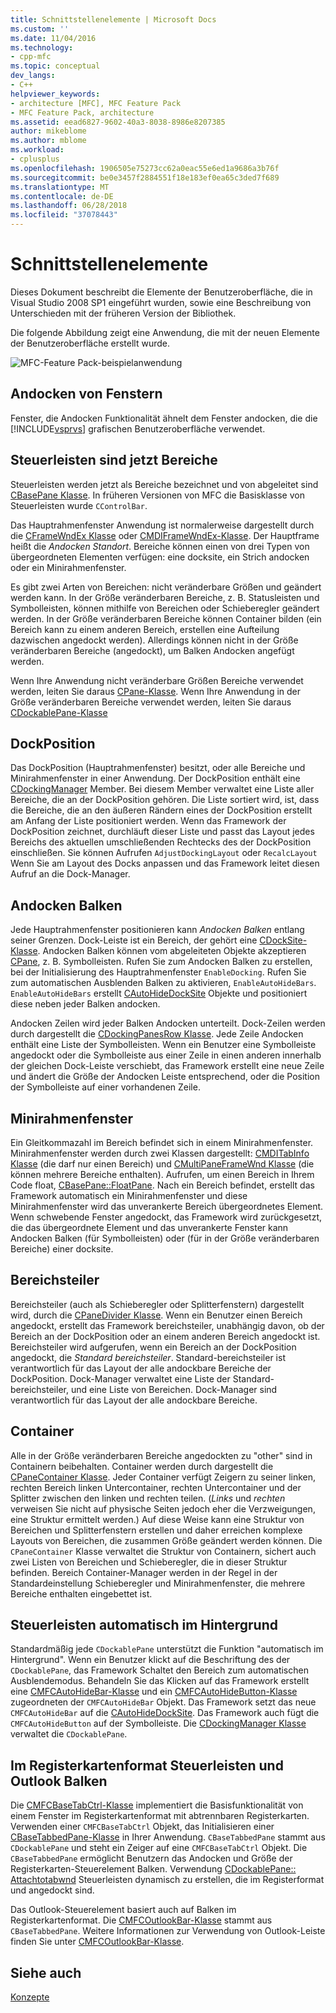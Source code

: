 ```yaml
---
title: Schnittstellenelemente | Microsoft Docs
ms.custom: ''
ms.date: 11/04/2016
ms.technology:
- cpp-mfc
ms.topic: conceptual
dev_langs:
- C++
helpviewer_keywords:
- architecture [MFC], MFC Feature Pack
- MFC Feature Pack, architecture
ms.assetid: eead6827-9602-40a3-8038-8986e8207385
author: mikeblome
ms.author: mblome
ms.workload:
- cplusplus
ms.openlocfilehash: 1906505e75273cc62a0eac55e6ed1a9686a3b76f
ms.sourcegitcommit: be0e3457f2884551f18e183ef0ea65c3ded7f689
ms.translationtype: MT
ms.contentlocale: de-DE
ms.lasthandoff: 06/28/2018
ms.locfileid: "37078443"
---
```

# <a name="interface-elements"></a>Schnittstellenelemente
Dieses Dokument beschreibt die Elemente der Benutzeroberfläche, die in Visual Studio 2008 SP1 eingeführt wurden, sowie eine Beschreibung von Unterschieden mit der früheren Version der Bibliothek.  
  
 Die folgende Abbildung zeigt eine Anwendung, die mit der neuen Elemente der Benutzeroberfläche erstellt wurde.  
  
 ![MFC-Feature Pack-beispielanwendung](../mfc/media/mfc_featurepack.png "Mfc_featurepack")  
  
## <a name="window-docking"></a>Andocken von Fenstern  
 Fenster, die Andocken Funktionalität ähnelt dem Fenster andocken, die die [!INCLUDE[vsprvs](../assembler/masm/includes/vsprvs_md.md)] grafischen Benutzeroberfläche verwendet.  
  
## <a name="control-bars-are-now-panes"></a>Steuerleisten sind jetzt Bereiche  
 Steuerleisten werden jetzt als Bereiche bezeichnet und von abgeleitet sind [CBasePane Klasse](../mfc/reference/cbasepane-class.md). In früheren Versionen von MFC die Basisklasse von Steuerleisten wurde `CControlBar`.  
  
 Das Hauptrahmenfenster Anwendung ist normalerweise dargestellt durch die [CFrameWndEx Klasse](../mfc/reference/cframewndex-class.md) oder [CMDIFrameWndEx-Klasse](../mfc/reference/cmdiframewndex-class.md). Der Hauptframe heißt die *Andocken Standort*. Bereiche können einen von drei Typen von übergeordneten Elementen verfügen: eine docksite, ein Strich andocken oder ein Minirahmenfenster.  
  
 Es gibt zwei Arten von Bereichen: nicht veränderbare Größen und geändert werden kann. In der Größe veränderbaren Bereiche, z. B. Statusleisten und Symbolleisten, können mithilfe von Bereichen oder Schieberegler geändert werden. In der Größe veränderbaren Bereiche können Container bilden (ein Bereich kann zu einem anderen Bereich, erstellen eine Aufteilung dazwischen angedockt werden). Allerdings können nicht in der Größe veränderbaren Bereiche (angedockt), um Balken Andocken angefügt werden.  
  
 Wenn Ihre Anwendung nicht veränderbare Größen Bereiche verwendet werden, leiten Sie daraus [CPane-Klasse](../mfc/reference/cpane-class.md).  Wenn Ihre Anwendung in der Größe veränderbaren Bereiche verwendet werden, leiten Sie daraus [CDockablePane-Klasse](../mfc/reference/cdockablepane-class.md)  
  
## <a name="dock-site"></a>DockPosition  
 Das DockPosition (Hauptrahmenfenster) besitzt, oder alle Bereiche und Minirahmenfenster in einer Anwendung. Der DockPosition enthält eine [CDockingManager](../mfc/reference/cdockingmanager-class.md) Member. Bei diesem Member verwaltet eine Liste aller Bereiche, die an der DockPosition gehören. Die Liste sortiert wird, ist, dass die Bereiche, die an den äußeren Rändern eines der DockPosition erstellt am Anfang der Liste positioniert werden. Wenn das Framework der DockPosition zeichnet, durchläuft dieser Liste und passt das Layout jedes Bereichs des aktuellen umschließenden Rechtecks des der DockPosition einschließen. Sie können Aufrufen `AdjustDockingLayout` oder `RecalcLayout` Wenn Sie am Layout des Docks anpassen und das Framework leitet diesen Aufruf an die Dock-Manager.  
  
## <a name="dock-bars"></a>Andocken Balken  
 Jede Hauptrahmenfenster positionieren kann *Andocken Balken* entlang seiner Grenzen. Dock-Leiste ist ein Bereich, der gehört eine [CDockSite-Klasse](../mfc/reference/cdocksite-class.md). Andocken Balken können vom abgeleiteten Objekte akzeptieren [CPane](../mfc/reference/cpane-class.md), z. B. Symbolleisten. Rufen Sie zum Andocken Balken zu erstellen, bei der Initialisierung des Hauptrahmenfenster `EnableDocking`. Rufen Sie zum automatischen Ausblenden Balken zu aktivieren, `EnableAutoHideBars`. `EnableAutoHideBars` erstellt [CAutoHideDockSite](../mfc/reference/cautohidedocksite-class.md) Objekte und positioniert diese neben jeder Balken andocken.  
  
 Andocken Zeilen wird jeder Balken Andocken unterteilt. Dock-Zeilen werden durch dargestellt die [CDockingPanesRow Klasse](../mfc/reference/cdockingpanesrow-class.md). Jede Zeile Andocken enthält eine Liste der Symbolleisten. Wenn ein Benutzer eine Symbolleiste angedockt oder die Symbolleiste aus einer Zeile in einen anderen innerhalb der gleichen Dock-Leiste verschiebt, das Framework erstellt eine neue Zeile und ändert die Größe der Andocken Leiste entsprechend, oder die Position der Symbolleiste auf einer vorhandenen Zeile.  
  
## <a name="mini-frame-windows"></a>Minirahmenfenster  
 Ein Gleitkommazahl im Bereich befindet sich in einem Minirahmenfenster. Minirahmenfenster werden durch zwei Klassen dargestellt: [CMDITabInfo Klasse](../mfc/reference/cmditabinfo-class.md) (die darf nur einen Bereich) und [CMultiPaneFrameWnd Klasse](../mfc/reference/cmultipaneframewnd-class.md) (die können mehrere Bereiche enthalten). Aufrufen, um einen Bereich in Ihrem Code float, [CBasePane::FloatPane](../mfc/reference/cbasepane-class.md#floatpane). Nach ein Bereich befindet, erstellt das Framework automatisch ein Minirahmenfenster und diese Minirahmenfenster wird das unverankerte Bereich übergeordnetes Element. Wenn schwebende Fenster angedockt, das Framework wird zurückgesetzt, die das übergeordnete Element und das unverankerte Fenster kann Andocken Balken (für Symbolleisten) oder (für in der Größe veränderbaren Bereiche) einer docksite.  
  
## <a name="pane-dividers"></a>Bereichsteiler  
 Bereichsteiler (auch als Schieberegler oder Splitterfenstern) dargestellt wird, durch die [CPaneDivider Klasse](../mfc/reference/cpanedivider-class.md). Wenn ein Benutzer einen Bereich angedockt, erstellt das Framework bereichsteiler, unabhängig davon, ob der Bereich an der DockPosition oder an einem anderen Bereich angedockt ist. Bereichsteiler wird aufgerufen, wenn ein Bereich an der DockPosition angedockt, die *Standard bereichsteiler*. Standard-bereichsteiler ist verantwortlich für das Layout der alle andockbare Bereiche der DockPosition. Dock-Manager verwaltet eine Liste der Standard-bereichsteiler, und eine Liste von Bereichen. Dock-Manager sind verantwortlich für das Layout der alle andockbare Bereiche.  
  
## <a name="containers"></a>Container  
 Alle in der Größe veränderbaren Bereiche angedockten zu "other" sind in Containern beibehalten. Container werden durch dargestellt die [CPaneContainer Klasse](../mfc/reference/cpanecontainer-class.md). Jeder Container verfügt Zeigern zu seiner linken, rechten Bereich linken Untercontainer, rechten Untercontainer und der Splitter zwischen den linken und rechten teilen. (*Links* und *rechten* verweisen Sie nicht auf physische Seiten jedoch eher die Verzweigungen, eine Struktur ermittelt werden.) Auf diese Weise kann eine Struktur von Bereichen und Splitterfenstern erstellen und daher erreichen komplexe Layouts von Bereichen, die zusammen Größe geändert werden können. Die `CPaneContainer` Klasse verwaltet die Struktur von Containern, sichert auch zwei Listen von Bereichen und Schieberegler, die in dieser Struktur befinden. Bereich Container-Manager werden in der Regel in der Standardeinstellung Schieberegler und Minirahmenfenster, die mehrere Bereiche enthalten eingebettet ist.  
  
## <a name="auto-hide-control-bars"></a>Steuerleisten automatisch im Hintergrund  
 Standardmäßig jede `CDockablePane` unterstützt die Funktion "automatisch im Hintergrund". Wenn ein Benutzer klickt auf die Beschriftung des der `CDockablePane`, das Framework Schaltet den Bereich zum automatischen Ausblendemodus. Behandeln Sie das Klicken auf das Framework erstellt eine [CMFCAutoHideBar-Klasse](../mfc/reference/cmfcautohidebar-class.md) und ein [CMFCAutoHideButton-Klasse](../mfc/reference/cmfcautohidebutton-class.md) zugeordneten der `CMFCAutoHideBar` Objekt. Das Framework setzt das neue `CMFCAutoHideBar` auf die [CAutoHideDockSite](../mfc/reference/cautohidedocksite-class.md). Das Framework auch fügt die `CMFCAutoHideButton` auf der Symbolleiste. Die [CDockingManager Klasse](../mfc/reference/cdockingmanager-class.md) verwaltet die `CDockablePane`.  
  
## <a name="tabbed-control-bars-and-outlook-bars"></a>Im Registerkartenformat Steuerleisten und Outlook Balken  
 Die [CMFCBaseTabCtrl-Klasse](../mfc/reference/cmfcbasetabctrl-class.md) implementiert die Basisfunktionalität von einem Fenster im Registerkartenformat mit abtrennbaren Registerkarten. Verwenden einer `CMFCBaseTabCtrl` Objekt, das Initialisieren einer [CBaseTabbedPane-Klasse](../mfc/reference/cbasetabbedpane-class.md) in Ihrer Anwendung. `CBaseTabbedPane` stammt aus `CDockablePane` und steht ein Zeiger auf eine `CMFCBaseTabCtrl` Objekt. Die `CBaseTabbedPane` ermöglicht Benutzern das Andocken und Größe der Registerkarten-Steuerelement Balken. Verwendung [CDockablePane:: Attachtotabwnd](../mfc/reference/cdockablepane-class.md#attachtotabwnd) Steuerleisten dynamisch zu erstellen, die im Registerformat und angedockt sind.  
  
 Das Outlook-Steuerelement basiert auch auf Balken im Registerkartenformat. Die [CMFCOutlookBar-Klasse](../mfc/reference/cmfcoutlookbar-class.md) stammt aus `CBaseTabbedPane`. Weitere Informationen zur Verwendung von Outlook-Leiste finden Sie unter [CMFCOutlookBar-Klasse](../mfc/reference/cmfcoutlookbar-class.md).  
  
## <a name="see-also"></a>Siehe auch  
 [Konzepte](../mfc/mfc-concepts.md)

